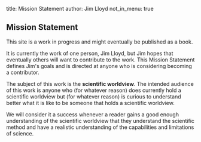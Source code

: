 title: Mission Statement
author: Jim Lloyd
not_in_menu: true

## Mission Statement 

This site is a work in progress and might eventually be published as a book. 

It is currently the work of one person, Jim Lloyd, but Jim hopes that eventually others will want to contribute to the work. This Mission Statement defines Jim's goals and is directed at anyone who is considering becoming a contributor.

The subject of this work is the **scientific worldview**. The intended audience of this work is anyone who (for whatever reason) does currently hold a scientific worldview but (for whatever reason) is curious to understand better what it is like to be someone that holds a scientific worldview.

We will consider it a success whenever a reader gains a good enough understanding of the scientific worldview that they understand the scientific method and have a realistic understanding of the capabilities and limitations of science.
   